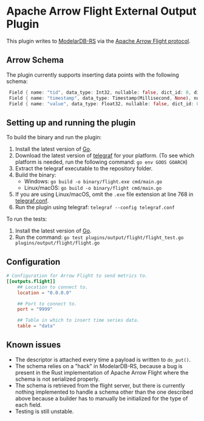 # Apache Arrow Flight External Output Plugin

This plugin writes to [ModelarDB-RS](https://github.com/ModelarData/ModelarDB-RS) via the [Apache Arrow Flight protocol](https://arrow.apache.org/docs/format/Flight.html).

## Arrow Schema

The plugin currently supports inserting data points with the following schema:

```rust
 Field { name: "tid", data_type: Int32, nullable: false, dict_id: 0, dict_is_ordered: false, metadata: None }, 
 Field { name: "timestamp", data_type: Timestamp(Millisecond, None), nullable: false, dict_id: 0, dict_is_ordered: false, metadata: None }, 
 Field { name: "value", data_type: Float32, nullable: false, dict_id: 0, dict_is_ordered: false, metadata: None }
```

## Setting up and running the plugin

To build the binary and run the plugin:

1. Install the latest version of [Go](https://go.dev/doc/install).
2. Download the latest version of [telegraf](https://github.com/influxdata/telegraf/releases) for your platform. (To see which platform is needed, run the following command: `go env GOOS GOARCH`)
3. Extract the telegraf executable to the repository folder.
4. Build the binary:
    * Windows: `go build -o binary/flight.exe cmd/main.go`
    * Linux/macOS: `go build -o binary/flight cmd/main.go`
5. If you are using Linux/macOS, omit the `.exe` file extension at line 768 in [telegraf.conf](telegraf.conf).
6. Run the plugin using telegraf: `telegraf --config telegraf.conf`

To run the tests: 
1. Install the latest version of [Go](https://go.dev/doc/install).
2. Run the command: `go test plugins/output/flight/flight_test.go plugins/output/flight/flight.go`


## Configuration

```toml @sample.conf
# Configuration for Arrow Flight to send metrics to.
[[outputs.flight]]
    ## Location to connect to.
    location = "0.0.0.0"

    ## Port to connect to.
    port = "9999"

    ## Table in which to insert time series data.
    table = "data"
```
## Known issues

* The descriptor is attached every time a payload is written to `do_put()`.
* The schema relies on a "hack" in ModelarDB-RS, because a bug is present in the Rust implementation of Apache Arrow Flight where the schema is not serialized properly.
* The schema is retrieved from the flight server, but there is currently nothing implemented to handle a schema other than the one described above because a builder has to manually be initialized for the type of each field.
* Testing is still unstable.